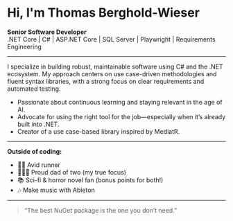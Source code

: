 # Hi, I'm Thomas Berghold-Wieser

**Senior Software Developer**  
.NET Core | C# | ASP.NET Core | SQL Server | Playwright | Requirements Engineering

---

I specialize in building robust, maintainable software using C# and the .NET ecosystem. My approach centers on use case-driven methodologies and fluent syntax libraries, with a strong focus on clear requirements and automated testing.

- Passionate about continuous learning and staying relevant in the age of AI.
- Advocate for using the right tool for the job—especially when it’s already built into .NET.
- Creator of a use case-based library inspired by MediatR.

---

**Outside of coding:**
- 🏃‍♂️ Avid runner
- 👨‍👧‍👦 Proud dad of two (my true focus)
- 📚 Sci-fi & horror novel fan (bonus points for both!)
- 🎶 Make music with Ableton

---

> “The best NuGet package is the one you don’t need.”
